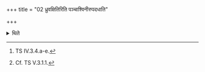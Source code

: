 +++
title = "02 ध्रुवक्षितिरिति पञ्चाश्विनीरुपदधाति"

+++

<details><summary>थिते</summary>

2. With dhruvakṣitiḥ...[^1] he places five Aśvinī-bricks.[^2]   

[^1]: TS IV.3.4.a-e.  

[^2]: Cf. TS V.3.1.1. 
</details>
